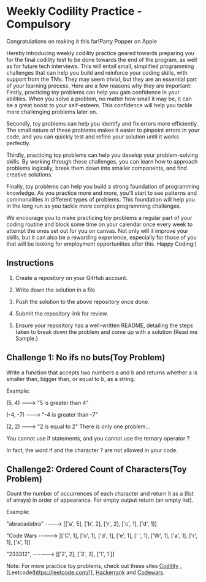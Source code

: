 # Weekly Codility Practice - Compulsory
Congratulations on making it this far!Party Popper on Apple 

Hereby introducing weekly codility practice geared towards preparing you for the final codility test to be done towards the end of the program, as well as for future tech interviews. This will entail small, simplified programming challenges that can help you build and reinforce your coding skills, with support from the TMs. They may seem trivial, but they are an essential part of your learning process.
Here are a few reasons why they are important:
Firstly, practicing toy problems can help you gain confidence in your abilities. When you solve a problem, no matter how small it may be, it can be a great boost to your self-esteem. This confidence will help you tackle more challenging problems later on.

Secondly, toy problems can help you identify and fix errors more efficiently. The small nature of these problems makes it easier to pinpoint errors in your code, and you can quickly test and refine your solution until it works perfectly.

Thirdly, practicing toy problems can help you develop your problem-solving skills. By working through these challenges, you can learn how to approach problems logically, break them down into smaller components, and find creative solutions.

Finally, toy problems can help you build a strong foundation of programming knowledge. As you practice more and more, you'll start to see patterns and commonalities in different types of problems. This foundation will help you in the long run as you tackle more complex programming challenges.

We encourage you to make practicing toy problems a regular part of your coding routine and block some time on your calendar once every week to attempt the ones set out for you on canvas. Not only will it improve your skills, but it can also be a rewarding experience, especially for those of you that will be looking for employment opportunities after this. Happy Coding:)

 

## Instructions
1. Create a repository on your GitHub account.

2. Write down the solution in a file

3. Push the solution to the above repository once done.

4. Submit the repository link for review.

5. Ensure your repository has a well-written README, detailing the steps taken to break down the problem and come up with a solution (Read me Sample.)

 

## Challenge 1: No ifs no buts(Toy Problem)
Write a function that accepts two numbers a and b and returns whether a is smaller than, bigger than, or equal to b, as a string.

Example: 

(5, 4)   ---> "5 is greater than 4"

(-4, -7) ---> "-4 is greater than -7"

(2, 2)   ---> "2 is equal to 2"
There is only one problem...

You cannot use if statements, and you cannot use the ternary operator ? 

In fact, the word if and the character ? are not allowed in your code.

 

## Challenge2: Ordered Count of Characters(Toy Problem)
Count the number of occurrences of each character and return it as a (list of arrays) in order of appearance. For empty output return (an empty list).

Example:

"abracadabra" ---->  [['a', 5], ['b', 2], ['r', 2], ['c', 1], ['d', 1]]

"Code Wars -----> [['C', 1], ['o', 1], ['d', 1], ['e', 1], [' ', 1], ['W', 1], ['a', 1], ['r', 1], ['s', 1]]

"233312", ------> [['2', 2], ['3', 3], ['1', 1 ]]
 

Note: For more practice toy problems, check out these sites [Codility](https://app.codility.com/programmers/) , [Leetcode(https://leetcode.com/)], [Hackerrank](https://www.hackerrank.com/) and [Codewars](https://www.codewars.com/).